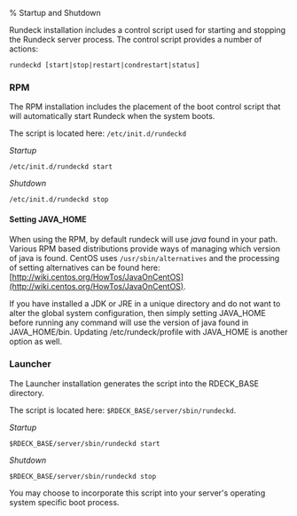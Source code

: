 % Startup and Shutdown

Rundeck installation includes a control script used for starting and
stopping the Rundeck server process.
The control script provides a number of actions:


    rundeckd [start|stop|restart|condrestart|status]

### RPM

The RPM installation includes the placement of the boot control script
that will automatically start Rundeck when the system boots.

The script is located here: `/etc/init.d/rundeckd` 

*Startup*

~~~~~~~~~~~~~~~~~~~~~~~~~~~~~~~~~~~~~~~~~~~~~~~~~ {.bash}
/etc/init.d/rundeckd start
~~~~~~~~~~~~~~~~~~~~~~~~~~~~~~~~~~~~~~~~~~~~~~~~~ 

*Shutdown*

~~~~~~~~~~~~~~~~~~~~~~~~~~~~~~~~~~~~~~~~~~~~~~~~~ {.bash}
/etc/init.d/rundeckd stop
~~~~~~~~~~~~~~~~~~~~~~~~~~~~~~~~~~~~~~~~~~~~~~~~~ 
    
#### Setting JAVA_HOME

When using the RPM, by default rundeck will use _java_ found in your path.  Various RPM based 
distributions provide ways of managing which version of java is found.  CentOS uses 
`/usr/sbin/alternatives` and the processing of setting alternatives can be found here: 
[http://wiki.centos.org/HowTos/JavaOnCentOS](http://wiki.centos.org/HowTos/JavaOnCentOS).

If you have installed a JDK or JRE in a unique directory and do not want to alter the global system
configuration, then simply setting JAVA_HOME before running any command will use the version of java
found in JAVA_HOME/bin.  Updating /etc/rundeck/profile with JAVA_HOME is another option as 
well.
    
### Launcher

The Launcher installation generates the script into the RDECK_BASE directory.

The script is located here: `$RDECK_BASE/server/sbin/rundeckd`.

*Startup*

~~~~~~~~~~~~~~~~~~~~~~~~~~~~~~~~~~~~~~~~~~~~~~~~~ {.bash}
$RDECK_BASE/server/sbin/rundeckd start
~~~~~~~~~~~~~~~~~~~~~~~~~~~~~~~~~~~~~~~~~~~~~~~~~ 

*Shutdown*

~~~~~~~~~~~~~~~~~~~~~~~~~~~~~~~~~~~~~~~~~~~~~~~~~ {.bash}
$RDECK_BASE/server/sbin/rundeckd stop
~~~~~~~~~~~~~~~~~~~~~~~~~~~~~~~~~~~~~~~~~~~~~~~~~ 

You may choose to incorporate this script into your server's operating
system specific boot process.
